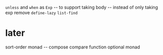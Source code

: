 `unless` and `when` as `Exp` -- to support taking body -- instead of only taking exp
remove `define-lazy`
`list-find`

# later

sort-order monad -- compose compare function
optional monad
